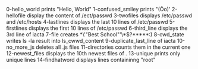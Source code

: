 0-hello_world prints "Hello, World"
1-confused_smiley prints "(Ôo)'
2-hellofile display the content of /ect/passwd
3-twofiles displays /etc/passwd and /etc/hosts
4-lastlines displays the last 10 lines of /etc/passwd
5-firstlines displays the first 10 lines of /etc/passwd
6-third_line displays the 3rd line of iacta
7-file creates \*\\'"Best School"\'\\*$\?\*\*\*\*\*:)
8-cwd_state writes ls -la result into ls_cwwd_content
9-duplicate_last_line of iacta
10-no_more_js deletes all .js files
11-directories counts them in the current one
12-newest_files displays the 10th newest files of .
13-unique prints only unique lines
14-findhatword displays lines containinng "root"  
